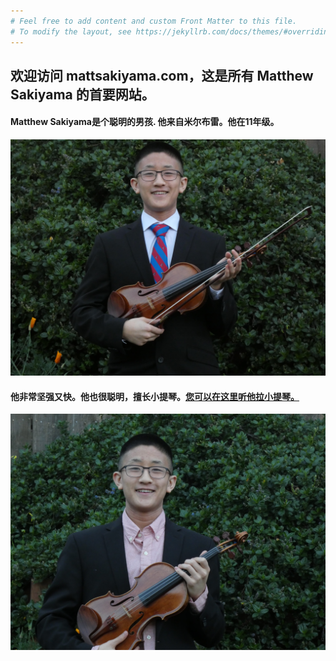 ```yaml
---
# Feel free to add content and custom Front Matter to this file.
# To modify the layout, see https://jekyllrb.com/docs/themes/#overriding-theme-defaults
---
```

## 欢迎访问 mattsakiyama.com，这是所有 Matthew Sakiyama 的首要网站。
#### Matthew Sakiyama是个聪明的男孩. 他来自米尔布雷。他在11年级。
![alt text](img/headshot.jpg)

#### 他非常坚强又快。他也很聪明，擅长小提琴。[您可以在这里听他拉小提琴。](violin.markdown)

![alt text](img/headshot_alt.jpg)
